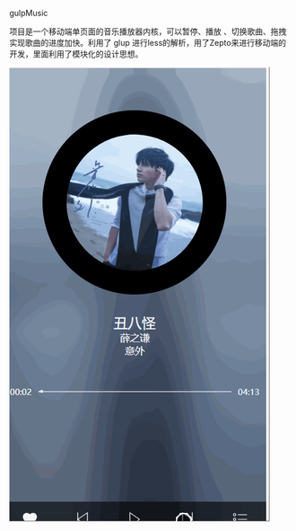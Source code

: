 gulpMusic

项目是一个移动端单页面的音乐播放器内核，可以暂停、播放 、切换歌曲、拖拽实现歌曲的进度加快。利用了 glup 进行less的解析，用了Zepto来进行移动端的开发，里面利用了模块化的设计思想。

![image](https://github.com/gituserrzx/gulpMusic/blob/master/screenshots/html5.gif)